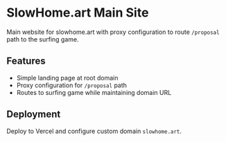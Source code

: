 # SlowHome.art Main Site

Main website for slowhome.art with proxy configuration to route `/proposal` path to the surfing game.

## Features

- Simple landing page at root domain
- Proxy configuration for `/proposal` path
- Routes to surfing game while maintaining domain URL

## Deployment

Deploy to Vercel and configure custom domain `slowhome.art`.